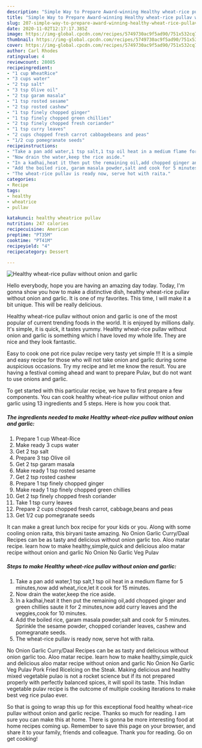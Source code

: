 ```yaml
---
description: "Simple Way to Prepare Award-winning Healthy wheat-rice pullav without onion and garlic"
title: "Simple Way to Prepare Award-winning Healthy wheat-rice pullav without onion and garlic"
slug: 207-simple-way-to-prepare-award-winning-healthy-wheat-rice-pullav-without-onion-and-garlic
date: 2020-11-02T12:17:17.385Z
image: https://img-global.cpcdn.com/recipes/5749730ac9f5ad90/751x532cq70/healthy-wheat-rice-pullav-without-onion-and-garlic-recipe-main-photo.jpg
thumbnail: https://img-global.cpcdn.com/recipes/5749730ac9f5ad90/751x532cq70/healthy-wheat-rice-pullav-without-onion-and-garlic-recipe-main-photo.jpg
cover: https://img-global.cpcdn.com/recipes/5749730ac9f5ad90/751x532cq70/healthy-wheat-rice-pullav-without-onion-and-garlic-recipe-main-photo.jpg
author: Carl Rhodes
ratingvalue: 4
reviewcount: 28085
recipeingredient:
- "1 cup WheatRice"
- "3 cups water"
- "2 tsp salt"
- "3 tsp Olive oil"
- "2 tsp garam masala"
- "1 tsp rosted sesame"
- "2 tsp rosted cashew"
- "1 tsp finely chopped ginger"
- "1 tsp finely chopped green chillies"
- "2 tsp finely chopped fresh coriander"
- "1 tsp curry leaves"
- "2 cups chopped fresh carrot cabbagebeans and peas"
- "1/2 cup pomegranate seeds"
recipeinstructions:
- "Take a pan add water,1 tsp salt,1 tsp oil heat in a medium flame for 5 minutes,now add wheat_rice,let it cook for 15 minutes."
- "Now drain the water,keep the rice aside."
- "In a kadhai,heat it then put the remaining oil,add chopped ginger and green chillies saute it for 2 minutes,now add curry leaves and the veggies,cook for 10 minutes."
- "Add the boiled rice, garam masala powder,salt and cook for 5 minutes. Sprinkle the sesame powder, chopped coriander leaves, cashew and pomegranate seeds."
- "The wheat-rice pullav is ready now, serve hot with raita."
categories:
- Recipe
tags:
- healthy
- wheatrice
- pullav

katakunci: healthy wheatrice pullav 
nutrition: 247 calories
recipecuisine: American
preptime: "PT35M"
cooktime: "PT41M"
recipeyield: "4"
recipecategory: Dessert

---
```



![Healthy wheat-rice pullav without onion and garlic](https://img-global.cpcdn.com/recipes/5749730ac9f5ad90/751x532cq70/healthy-wheat-rice-pullav-without-onion-and-garlic-recipe-main-photo.jpg)

Hello everybody, hope you are having an amazing day today. Today, I'm gonna show you how to make a distinctive dish, healthy wheat-rice pullav without onion and garlic. It is one of my favorites. This time, I will make it a bit unique. This will be really delicious.

Healthy wheat-rice pullav without onion and garlic is one of the most popular of current trending foods in the world. It is enjoyed by millions daily. It's simple, it is quick, it tastes yummy. Healthy wheat-rice pullav without onion and garlic is something which I have loved my whole life. They are nice and they look fantastic.

Easy to cook one pot rice pulav recipe very tasty yet simple !!! It is a simple and easy recipe for those who will not take onion and garlic during some auspicious occasions. Try my recipe and let me know the result. You are having a festival coming ahead and want to prepare Pulav, but do not want to use onions and garlic.


To get started with this particular recipe, we have to first prepare a few components. You can cook healthy wheat-rice pullav without onion and garlic using 13 ingredients and 5 steps. Here is how you cook that.

<!--inarticleads1-->

##### The ingredients needed to make Healthy wheat-rice pullav without onion and garlic:

1. Prepare 1 cup Wheat-Rice
1. Make ready 3 cups water
1. Get 2 tsp salt
1. Prepare 3 tsp Olive oil
1. Get 2 tsp garam masala
1. Make ready 1 tsp rosted sesame
1. Get 2 tsp rosted cashew
1. Prepare 1 tsp finely chopped ginger
1. Make ready 1 tsp finely chopped green chillies
1. Get 2 tsp finely chopped fresh coriander
1. Take 1 tsp curry leaves
1. Prepare 2 cups chopped fresh carrot, cabbage,beans and peas
1. Get 1/2 cup pomegranate seeds


It can make a great lunch box recipe for your kids or you. Along with some cooling onion raita, this biryani taste amazing. No Onion Garlic Curry/Daal Recipes can be as tasty and delicious without onion garlic too. Aloo matar recipe. learn how to make healthy,simple,quick and delicious aloo matar recipe without onion and garlic No Onion No Garlic Veg Pulav 

<!--inarticleads2-->

##### Steps to make Healthy wheat-rice pullav without onion and garlic:

1. Take a pan add water,1 tsp salt,1 tsp oil heat in a medium flame for 5 minutes,now add wheat_rice,let it cook for 15 minutes.
1. Now drain the water,keep the rice aside.
1. In a kadhai,heat it then put the remaining oil,add chopped ginger and green chillies saute it for 2 minutes,now add curry leaves and the veggies,cook for 10 minutes.
1. Add the boiled rice, garam masala powder,salt and cook for 5 minutes. Sprinkle the sesame powder, chopped coriander leaves, cashew and pomegranate seeds.
1. The wheat-rice pullav is ready now, serve hot with raita.


No Onion Garlic Curry/Daal Recipes can be as tasty and delicious without onion garlic too. Aloo matar recipe. learn how to make healthy,simple,quick and delicious aloo matar recipe without onion and garlic No Onion No Garlic Veg Pulav Pork Fried RiceIcing on the Steak. Making delicious and healthy mixed vegetable pulao is not a rocket science but if its not prepared properly with perfectly balanced spices, it will spoil its taste. This Indian vegetable pulav recipe is the outcome of multiple cooking iterations to make best veg rice pulao ever. 

So that is going to wrap this up for this exceptional food healthy wheat-rice pullav without onion and garlic recipe. Thanks so much for reading. I am sure you can make this at home. There is gonna be more interesting food at home recipes coming up. Remember to save this page on your browser, and share it to your family, friends and colleague. Thank you for reading. Go on get cooking!
